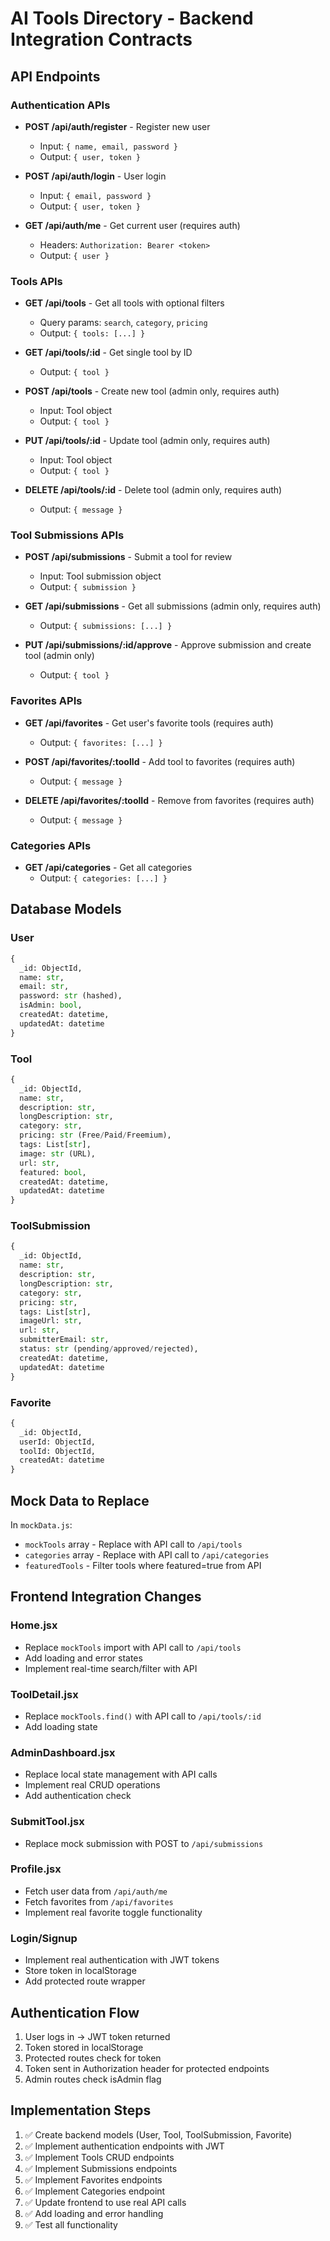 # AI Tools Directory - Backend Integration Contracts

## API Endpoints

### Authentication APIs
- **POST /api/auth/register** - Register new user
  - Input: `{ name, email, password }`
  - Output: `{ user, token }`
  
- **POST /api/auth/login** - User login
  - Input: `{ email, password }`
  - Output: `{ user, token }`
  
- **GET /api/auth/me** - Get current user (requires auth)
  - Headers: `Authorization: Bearer <token>`
  - Output: `{ user }`

### Tools APIs
- **GET /api/tools** - Get all tools with optional filters
  - Query params: `search`, `category`, `pricing`
  - Output: `{ tools: [...] }`
  
- **GET /api/tools/:id** - Get single tool by ID
  - Output: `{ tool }`
  
- **POST /api/tools** - Create new tool (admin only, requires auth)
  - Input: Tool object
  - Output: `{ tool }`
  
- **PUT /api/tools/:id** - Update tool (admin only, requires auth)
  - Input: Tool object
  - Output: `{ tool }`
  
- **DELETE /api/tools/:id** - Delete tool (admin only, requires auth)
  - Output: `{ message }`

### Tool Submissions APIs
- **POST /api/submissions** - Submit a tool for review
  - Input: Tool submission object
  - Output: `{ submission }`
  
- **GET /api/submissions** - Get all submissions (admin only, requires auth)
  - Output: `{ submissions: [...] }`
  
- **PUT /api/submissions/:id/approve** - Approve submission and create tool (admin only)
  - Output: `{ tool }`

### Favorites APIs
- **GET /api/favorites** - Get user's favorite tools (requires auth)
  - Output: `{ favorites: [...] }`
  
- **POST /api/favorites/:toolId** - Add tool to favorites (requires auth)
  - Output: `{ message }`
  
- **DELETE /api/favorites/:toolId** - Remove from favorites (requires auth)
  - Output: `{ message }`

### Categories APIs
- **GET /api/categories** - Get all categories
  - Output: `{ categories: [...] }`

## Database Models

### User
```python
{
  _id: ObjectId,
  name: str,
  email: str,
  password: str (hashed),
  isAdmin: bool,
  createdAt: datetime,
  updatedAt: datetime
}
```

### Tool
```python
{
  _id: ObjectId,
  name: str,
  description: str,
  longDescription: str,
  category: str,
  pricing: str (Free/Paid/Freemium),
  tags: List[str],
  image: str (URL),
  url: str,
  featured: bool,
  createdAt: datetime,
  updatedAt: datetime
}
```

### ToolSubmission
```python
{
  _id: ObjectId,
  name: str,
  description: str,
  longDescription: str,
  category: str,
  pricing: str,
  tags: List[str],
  imageUrl: str,
  url: str,
  submitterEmail: str,
  status: str (pending/approved/rejected),
  createdAt: datetime,
  updatedAt: datetime
}
```

### Favorite
```python
{
  _id: ObjectId,
  userId: ObjectId,
  toolId: ObjectId,
  createdAt: datetime
}
```

## Mock Data to Replace

In `mockData.js`:
- `mockTools` array - Replace with API call to `/api/tools`
- `categories` array - Replace with API call to `/api/categories`
- `featuredTools` - Filter tools where featured=true from API

## Frontend Integration Changes

### Home.jsx
- Replace `mockTools` import with API call to `/api/tools`
- Add loading and error states
- Implement real-time search/filter with API

### ToolDetail.jsx
- Replace `mockTools.find()` with API call to `/api/tools/:id`
- Add loading state

### AdminDashboard.jsx
- Replace local state management with API calls
- Implement real CRUD operations
- Add authentication check

### SubmitTool.jsx
- Replace mock submission with POST to `/api/submissions`

### Profile.jsx
- Fetch user data from `/api/auth/me`
- Fetch favorites from `/api/favorites`
- Implement real favorite toggle functionality

### Login/Signup
- Implement real authentication with JWT tokens
- Store token in localStorage
- Add protected route wrapper

## Authentication Flow

1. User logs in → JWT token returned
2. Token stored in localStorage
3. Protected routes check for token
4. Token sent in Authorization header for protected endpoints
5. Admin routes check isAdmin flag

## Implementation Steps

1. ✅ Create backend models (User, Tool, ToolSubmission, Favorite)
2. ✅ Implement authentication endpoints with JWT
3. ✅ Implement Tools CRUD endpoints
4. ✅ Implement Submissions endpoints
5. ✅ Implement Favorites endpoints
6. ✅ Implement Categories endpoint
7. ✅ Update frontend to use real API calls
8. ✅ Add loading and error handling
9. ✅ Test all functionality
